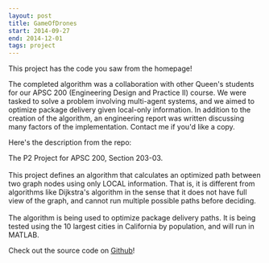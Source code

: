 ```yaml
---
layout: post
title: GameOfDrones
start: 2014-09-27
end: 2014-12-01
tags: project
---
```


This project has the code you saw from the homepage!

The completed algorithm was a collaboration with other Queen's students for our APSC 200 (Engineering Design and Practice II) course. We were tasked to solve a problem involving multi-agent systems, and we aimed to optimize package delivery given local-only information. In addition to the creation of the algorithm, an engineering report was written discussing many factors of the implementation. Contact me if you'd like a copy.

Here's the description from the repo:

<p class="message">
The P2 Project for APSC 200, Section 203-03. <br>
<br>
This project defines an algorithm that calculates an optimized path between two graph nodes using only LOCAL information. That is, it is different from algorithms like Dijkstra's algorithm in the sense that it does not have full view of the graph, and cannot run multiple possible paths before deciding.
<br><br>
The algorithm is being used to optimize package delivery paths. It is being tested using the 10 largest cities in California by population, and will run in MATLAB.
</p>

Check out the source code on [Github](https://github.com/chriskopher/GameOfDrones)!
